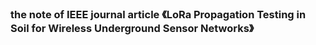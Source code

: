 ### the note of IEEE journal article 《LoRa Propagation Testing in Soil for Wireless Underground Sensor Networks》